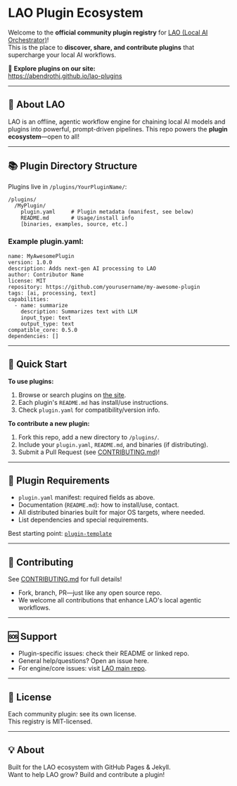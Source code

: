 # LAO Plugin Ecosystem

Welcome to the **official community plugin registry** for [LAO (Local AI Orchestrator)](https://github.com/abendrothj/lao)!  
This is the place to **discover, share, and contribute plugins** that supercharge your local AI workflows.

:rocket: **Explore plugins on our site:**  
https://abendrothj.github.io/lao-plugins

---

## 🌟 About LAO

LAO is an offline, agentic workflow engine for chaining local AI models and plugins into powerful, prompt-driven pipelines. This repo powers the **plugin ecosystem**—open to all!

---

## 📚 Plugin Directory Structure

Plugins live in `/plugins/YourPluginName/`:

```
/plugins/
  /MyPlugin/
    plugin.yaml     # Plugin metadata (manifest, see below)
    README.md       # Usage/install info
    [binaries, examples, source, etc.]
```

### Example plugin.yaml:
```
name: MyAwesomePlugin
version: 1.0.0
description: Adds next-gen AI processing to LAO
author: Contributor Name
license: MIT
repository: https://github.com/yourusername/my-awesome-plugin
tags: [ai, processing, text]
capabilities:
  - name: summarize
    description: Summarizes text with LLM
    input_type: text
    output_type: text
compatible_core: 0.5.0
dependencies: []
```

---

## 🚀 Quick Start

**To use plugins:**  
1. Browse or search plugins on [the site](https://abendrothj.github.io/lao-plugins).
2. Each plugin's `README.md` has install/use instructions.
3. Check `plugin.yaml` for compatibility/version info.

**To contribute a new plugin:**  
1. Fork this repo, add a new directory to `/plugins/`.
2. Include your `plugin.yaml`, `README.md`, and binaries (if distributing).
3. Submit a Pull Request (see [CONTRIBUTING.md](CONTRIBUTING.md))!

---

## 🧩 Plugin Requirements

- `plugin.yaml` manifest: required fields as above.
- Documentation (`README.md`): how to install/use, contact.
- All distributed binaries built for major OS targets, where needed.
- List dependencies and special requirements.

Best starting point: [`plugin-template`](https://github.com/abendrothj/lao/tree/main/plugins/plugin-template)

---

## 🤝 Contributing

See [CONTRIBUTING.md](CONTRIBUTING.md) for full details!

- Fork, branch, PR—just like any open source repo.
- We welcome all contributions that enhance LAO's local agentic workflows.

---

## 🆘 Support

- Plugin-specific issues: check their README or linked repo.
- General help/questions? Open an issue here.
- For engine/core issues: visit [LAO main repo](https://github.com/abendrothj/lao).

---

## 📄 License

Each community plugin: see its own license.  
This registry is MIT-licensed.

---

## 💡 About

Built for the LAO ecosystem with GitHub Pages & Jekyll.  
Want to help LAO grow? Build and contribute a plugin!